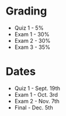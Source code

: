 # Grading
- Quiz 1 - 5%
- Exam 1 - 30%
- Exam 2 - 30%
- Exam 3 - 35%

# Dates
- Quiz 1 - Sept. 19th
- Exam 1 - Oct. 3rd
- Exam 2 - Nov. 7th
- Final - Dec. 5th

